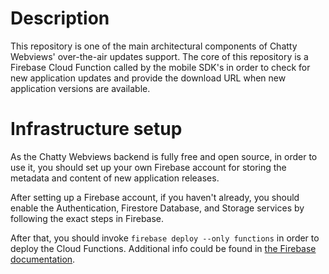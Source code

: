# Description

This repository is one of the main architectural components of Chatty Webviews' over-the-air updates support.
The core of this repository is a Firebase Cloud Function called by the mobile SDK's in order to check for new application updates and provide the download URL when new application versions are available.

# Infrastructure setup

As the Chatty Webviews backend is fully free and open source, in order to use it, you should set up your own Firebase account for storing the metadata and content of new application releases. 

After setting up a Firebase account, if you haven't already, you should enable the Authentication, Firestore Database, and Storage services by following the exact steps in Firebase.

After that, you should invoke `firebase deploy --only functions` in order to deploy the Cloud Functions. Additional info could be found in [the Firebase documentation](https://firebase.google.com/docs/functions/get-started#deploy-functions-to-a-production-environment).